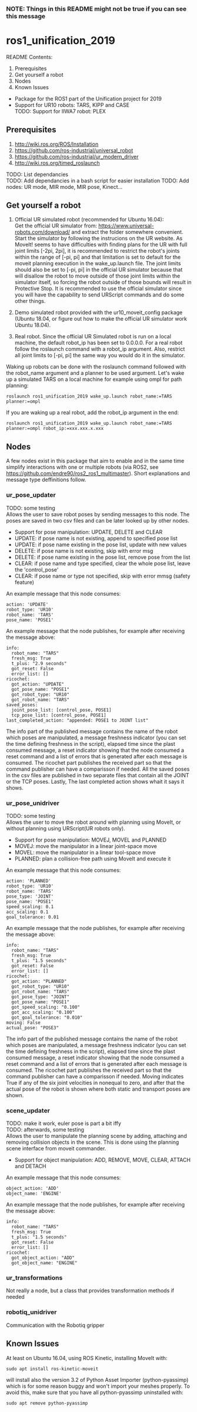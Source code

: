 ### NOTE: Things in this README might not be true if you can see this message

# ros1_unification_2019

README Contents:
1.  Prerequisites
2.  Get yourself a robot
3.  Nodes
4.  Known Issues

- Package for the ROS1 part of the Unification project for 2019
- Support for UR10 robots: TARS, KIPP and CASE\
TODO: Support for IIWA7 robot: PLEX

## Prerequisites

1.  http://wiki.ros.org/ROS/Installation
2.  https://github.com/ros-industrial/universal_robot
3.  https://github.com/ros-industrial/ur_modern_driver
4.  http://wiki.ros.org/timed_roslaunch

TODO: List dependancies\
TODO: Add dependancies in a bash script for easier installation
TODO: Add nodes: UR mode, MIR mode, MIR pose, Kinect...

## Get yourself a robot
1.  Official UR simulated robot (recommended for Ubuntu 16.04):\
Get the official UR simulator from: https://www.universal-robots.com/download/ and extract the folder somewhere convenient. Start the simulator by following the instrucions on the UR website. As MoveIt! seems to have difficulties with finding plans for the UR with full joint limits [-2pi, 2pi], it is recommended to restrict the robot's joints within the range of [-pi, pi] and that limitation is set to default for the moveit planning execution in the wake_up.launch file. The joint limits should also be set to [-pi, pi] in the official UR simulator because that will disallow the robot to move outside of those joint limits within the simulator itself, so forcing the robot outside of those bounds will result in Protective Stop. It is recommended to use the official simulator since you will have the capability to send URScript commands and do some other things.

2.  Demo simulated robot provided with the ur10_moveit_config package (Ubuntu 18.04, or figure out how to make the official UR simulator work Ubuntu 18.04).

3.  Real robot. Since the official UR Simulated robot is run on a local machine, the default robot_ip has been set to 0.0.0.0. For a real robot follow the roslaunch command with a robot_ip argument. Also, restrict all joint limits to [-pi, pi] the same way you would do it in the simulator.

Waking up robots can be done with the roslaunch command followed with the robot_name argument and a planner to be used argument. Let's wake up a simulated TARS on a local machine for example using ompl for path planning:
```
roslaunch ros1_unification_2019 wake_up.launch robot_name:=TARS planner:=ompl
```
If you are waking up a real robot, add the robot_ip argument in the end:
```
roslaunch ros1_unification_2019 wake_up.launch robot_name:=TARS planner:=ompl robot_ip:=xxx.xxx.x.xxx
```

## Nodes

A few nodes exist in this package that aim to enable and in the same time simplify interactions with one or multiple robots (via ROS2, see https://github.com/endre90/ros2_ros1_multimaster). Short explanations and message type deffinitions follow.

### ur_pose_updater

TODO: some testing\
Allows the user to save robot poses by sending messages to this node. The poses are saved in two csv files and can be later looked up by other nodes.
- Support for pose manipulation: UPDATE, DELETE and CLEAR
- UPDATE: if pose name is not existing, append to specified pose list
- UPDATE: if pose name existing in the pose list, update with new values
- DELETE: if pose name is not existing, skip with error msg
- DELETE: if pose name existing in the pose list, remove pose from the list
- CLEAR: if pose name and type specified, clear the whole pose list, leave the 'control_pose'
- CLEAR: if pose name or type not specified, skip with error mmsg (safety feature)

An example message that this node consumes:
```
action: 'UPDATE'
robot_type: 'UR10'
robot_name: 'TARS'
pose_name: 'POSE1'
```

An example message that the node publishes, for example after receiving the message above:
```
info: 
  robot_name: "TARS"
  fresh_msg: True
  t_plus: "2.9 seconds"
  got_reset: False
  error_list: []
ricochet: 
  got_action: "UPDATE"
  got_pose_name: "POSE1"
  got_robot_type: "UR10"
  got_robot_name: "TARS"
saved_poses: 
  joint_pose_list: [control_pose, POSE1]
  tcp_pose_list: [control_pose, POSE1]
last_completed_action: "appended: POSE1 to JOINT list"
```
The info part of the published message contains the name of the robot which poses are manipulated, a message freshness indicator (you can set the time defining freshness in the script), elapsed time since the plast consumed message, a reset indicator showing that the node consumed a reset command and a list of errors that is generated after each message is consumed. The ricochet part publishes the received part so that the command publisher can have a comparisson if needed. All the saved poses in the csv files are published in two separate files that contain all the JOINT or the TCP poses. Lastly, The last completed action shows whait it says it shows.

### ur_pose_unidriver

TODO: some testing\
Allows the user to move the robot around with planning using MoveIt, or without planning using URScript(UR robots only).
- Support for pose manipulation: MOVEJ, MOVEL and PLANNED
- MOVEJ: move the manipulator in a linear joint-space move
- MOVEL: move the manipulator in a linear tool-space move
- PLANNED: plan a collision-free path using MoveIt and execute it 

An example message that this node consumes:
```
action: 'PLANNED'
robot_type: 'UR10'
robot_name: 'TARS'
pose_type: 'JOINT'
pose_name: 'POSE1'
speed_scaling: 0.1
acc_scaling: 0.1
goal_tolerance: 0.01
```

An example message that the node publishes, for example after receiving the message above:
```
info: 
  robot_name: "TARS"
  fresh_msg: True
  t_plus: "1.5 seconds"
  got_reset: False
  error_list: []
ricochet: 
  got_action: "PLANNED"
  got_robot_type: "UR10"
  got_robot_name: "TARS"
  got_pose_type: "JOINT"
  got_pose_name: "POSE1"
  got_speed_scaling: "0.100"
  got_acc_scaling: "0.100"
  got_goal_tolerance: "0.010"
moving: False
actual_pose: "POSE3"
```

The info part of the published message contains the name of the robot which poses are manipulated, a message freshness indicator (you can set the time defining freshness in the script), elapsed time since the plast consumed message, a reset indicator showing that the node consumed a reset command and a list of errors that is generated after each message is consumed. The ricochet part publishes the received part so that the command publisher can have a comparisson if needed. Moving indicates True if any of the six joint velocities in nonequal to zero, and after that the actual pose of the robot is shown where both static and transport poses are shown.

### scene_updater

TODO: make it work, euler pose is part a bit iffy\
TODO: afterwards, some testing\
Allows the user to manipulate the planning scene by adding, attaching and removing collision objects in the scene. This is done using the planning scene interface from moveit commander. 
- Support for object manipulation: ADD, REMOVE, MOVE, CLEAR, ATTACH and DETACH

An example message that this node consumes:
```
object_action: 'ADD'
object_name: 'ENGINE'
```

An example message that the node publishes, for example after receiving the message above:
```
info: 
  robot_name: "TARS"
  fresh_msg: True
  t_plus: "1.5 seconds"
  got_reset: False
  error_list: []
ricochet: 
  got_object_action: "ADD"
  got_object_name: "ENGINE"
```
 
### ur_transformations

Not really a node, but a class that provides transformation methods if needed

### robotiq_unidriver

Communication with the Robotiq gripper

## Known Issues

At least on Ubuntu 16.04, using ROS Kinetic, installing MoveIt with:
```
sudo apt install ros-kinetic-moveit
```
will install also the version 3.2 of Python Asset Importer (python-pyassimp) which is for some reason buggy and won't import your meshes properly. To avoid this, make sure that you have all python-pyassimp uninstalled with:
```
sudo apt remove python-pyassimp
```

